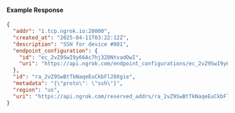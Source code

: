 <!-- Code generated for API Clients. DO NOT EDIT. -->
#### Example Response
```json
{
  "addr": "1.tcp.ngrok.io:20000",
  "created_at": "2025-04-11T03:22:12Z",
  "description": "SSH for device #001",
  "endpoint_configuration": {
    "id": "ec_2vZ9SwI9y66Ac7hj3Z0NtvadOwI",
    "uri": "https://api.ngrok.com/endpoint_configurations/ec_2vZ9SwI9y66Ac7hj3Z0NtvadOwI"
  },
  "id": "ra_2vZ9SwBtTkNaqeEuCkbFl28Xgie",
  "metadata": "{\"proto\": \"ssh\"}",
  "region": "us",
  "uri": "https://api.ngrok.com/reserved_addrs/ra_2vZ9SwBtTkNaqeEuCkbFl28Xgie"
}
